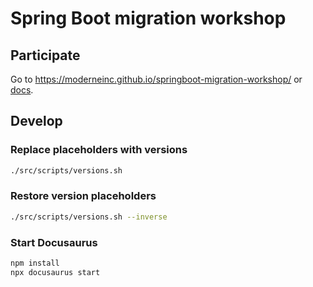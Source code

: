 # Spring Boot migration workshop

## Participate

Go to https://moderneinc.github.io/springboot-migration-workshop/ or [docs](docs/).

## Develop

### Replace placeholders with versions
```bash
./src/scripts/versions.sh
```
### Restore version placeholders
```bash
./src/scripts/versions.sh --inverse
```

### Start Docusaurus
```bash
npm install
npx docusaurus start
```
